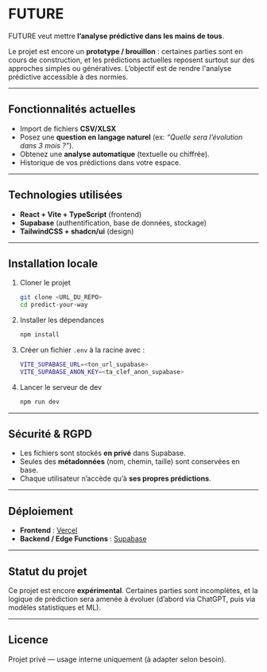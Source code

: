 # FUTURE

FUTURE veut mettre **l’analyse prédictive dans les mains de tous**.

Le projet est encore un **prototype / brouillon** : certaines parties sont en cours de construction, et les prédictions actuelles reposent surtout sur des approches simples ou génératives. L’objectif est de rendre l'analyse prédictive accessible à des normies.

---

## Fonctionnalités actuelles

* Import de fichiers **CSV/XLSX**
* Posez une **question en langage naturel** (ex: *“Quelle sera l’évolution dans 3 mois ?”*).
* Obtenez une **analyse automatique** (textuelle ou chiffrée).
* Historique de vos prédictions dans votre espace.

---

## Technologies utilisées

* **React + Vite + TypeScript** (frontend)
* **Supabase** (authentification, base de données, stockage)
* **TailwindCSS + shadcn/ui** (design)

---

## Installation locale

1. Cloner le projet

   ```bash
   git clone <URL_DU_REPO>
   cd predict-your-way
   ```

2. Installer les dépendances

   ```bash
   npm install
   ```

3. Créer un fichier `.env` à la racine avec :

   ```bash
   VITE_SUPABASE_URL=<ton_url_supabase>
   VITE_SUPABASE_ANON_KEY=<ta_clef_anon_supabase>
   ```

4. Lancer le serveur de dev

   ```bash
   npm run dev
   ```

---

## Sécurité & RGPD

* Les fichiers sont stockés **en privé** dans Supabase.
* Seules des **métadonnées** (nom, chemin, taille) sont conservées en base.
* Chaque utilisateur n’accède qu’à **ses propres prédictions**.

---

## Déploiement

* **Frontend** : [Vercel](https://vercel.com/)
* **Backend / Edge Functions** : [Supabase](https://supabase.com/)

---

## Statut du projet

Ce projet est encore **expérimental**.
Certaines parties sont incomplètes, et la logique de prédiction sera amenée à évoluer (d’abord via ChatGPT, puis via modèles statistiques et ML).

---

## Licence

Projet privé — usage interne uniquement (à adapter selon besoin).
